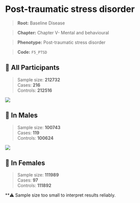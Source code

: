 # Post-traumatic stress disorder

> **Root:** Baseline Disease  

> **Chapter:** Chapter V- Mental and behavioural  

> **Phenotype:** Post-traumatic stress disorder  

> **Code:** `F5_PTSD`

## 🧪 All Participants  
> Sample size: **212732**  
> Cases: **216**  
> Controls: **212516**
<img src="/Disease/Figures/ALL/Incidence/F5_PTSD.png"/>
<CsvTable src="/Disease/Data/ALL/Incidence/COX_F5_PTSD.csv" label="🔍 View full results" />

## 👨 In Males  
> Sample size: **100743**  
> Cases: **119**  
> Controls: **100624**
<img src="/Disease/Figures/Male/Incidence/F5_PTSD.png"/>
<CsvTable src="/Disease/Data/Male/Incidence/COX_F5_PTSD.csv" label="🔍 View full results" />

## 👩 In Females  
> Sample size: **111989**  
> Cases: **97**  
> Controls: **111892**

**⚠️ Sample size too small to interpret results reliably.

